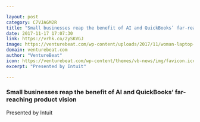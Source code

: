 ```yaml
---

layout: post
category: C7VJAGM2R
title: "Small businesses reap the benefit of AI and QuickBooks’ far-reaching product vision"
date: 2017-11-17 17:07:30
link: https://vrhk.co/2ySKVGJ
image: https://venturebeat.com/wp-content/uploads/2017/11/woman-laptop-shutterstock_334190087.jpg?fit=780%2C545&strip=all
domain: venturebeat.com
author: "VentureBeat"
icon: https://venturebeat.com/wp-content/themes/vb-news/img/favicon.ico
excerpt: "Presented by Intuit"

---
```


### Small businesses reap the benefit of AI and QuickBooks’ far-reaching product vision

Presented by Intuit